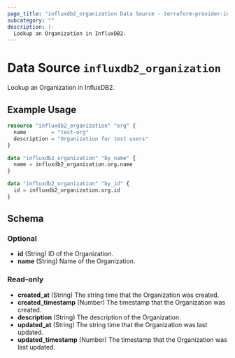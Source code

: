 ```yaml
---
page_title: "influxdb2_organization Data Source - terraform-provider-influxdb2"
subcategory: ""
description: |-
  Lookup an Organization in InfluxDB2.
---
```


# Data Source `influxdb2_organization`

Lookup an Organization in InfluxDB2.

## Example Usage

```terraform
resource "influxdb2_organization" "org" {
  name        = "test-org"
  description = "Organization for test users"
}

data "influxdb2_organization" "by_name" {
  name = influxdb2_organization.org.name
}

data "influxdb2_organization" "by_id" {
  id = influxdb2_organization.org.id
}
```

## Schema

### Optional

- **id** (String) ID of the Organization.
- **name** (String) Name of the Organization.

### Read-only

- **created_at** (String) The string time that the Organization was created.
- **created_timestamp** (Number) The timestamp that the Organization was created.
- **description** (String) The description of the Organization.
- **updated_at** (String) The string time that the Organization was last updated.
- **updated_timestamp** (Number) The timestamp that the Organization was last updated.


